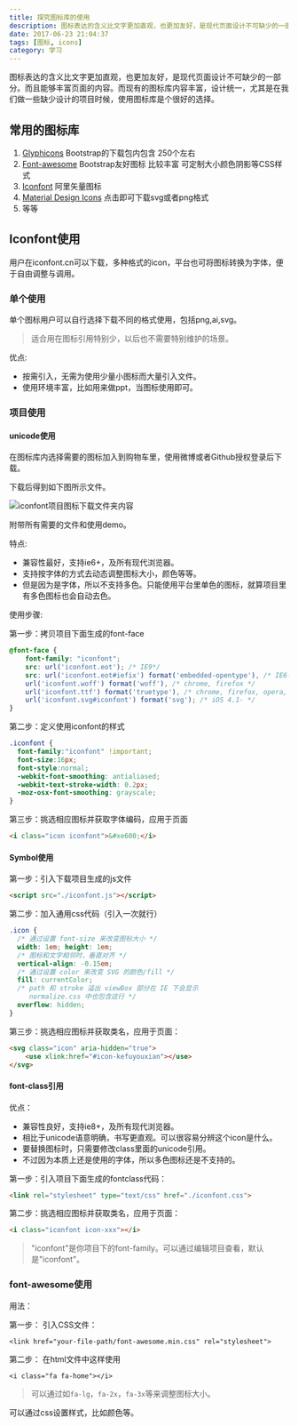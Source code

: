 ```yaml
---
title: 探究图标库的使用
description: 图标表达的含义比文字更加直观，也更加友好，是现代页面设计不可缺少的一部分。
date: 2017-06-23 21:04:37
tags: [图标, icons]
category: 学习
---
```


图标表达的含义比文字更加直观，也更加友好，是现代页面设计不可缺少的一部分。而且能够丰富页面的内容。而现有的图标库内容丰富，设计统一，尤其是在我们做一些缺少设计的项目时候，使用图标库是个很好的选择。<!-- more -->

## 常用的图标库

1. [Glyphicons](http://v3.bootcss.com/components/#glyphicons-glyphs) Bootstrap的下载包内包含 250个左右
2. [Font-awesome](http://www.fontawesome.com.cn/faicons/) Bootstrap友好图标 比较丰富 可定制大小颜色阴影等CSS样式
3. [Iconfont](http://www.iconfont.cn/collections/index) 阿里矢量图标
4. [Material Design Icons](https://www.materialpalette.com/icons) 点击即可下载svg或者png格式
5. 等等


## Iconfont使用

用户在iconfont.cn可以下载，多种格式的icon，平台也可将图标转换为字体，便于自由调整与调用。

### 单个使用

单个图标用户可以自行选择下载不同的格式使用，包括png,ai,svg。

> 适合用在图标引用特别少，以后也不需要特别维护的场景。

优点:

- 按需引入，无需为使用少量小图标而大量引入文件。
- 使用环境丰富，比如用来做ppt，当图标使用即可。

### 项目使用

#### unicode使用

在图标库内选择需要的图标加入到购物车里，使用微博或者Github授权登录后下载。

下载后得到如下图所示文件。

![iconfont项目图标下载文件夹内容](http://olo2ef5ol.bkt.clouddn.com/TIM%E6%88%AA%E5%9B%BE20170729105741.jpg)

附带所有需要的文件和使用demo。

特点:

- 兼容性最好，支持ie6+，及所有现代浏览器。
- 支持按字体的方式去动态调整图标大小，颜色等等。
- 但是因为是字体，所以不支持多色。只能使用平台里单色的图标，就算项目里有多色图标也会自动去色。

使用步骤:

第一步：拷贝项目下面生成的font-face

``` css
@font-face {
    font-family: "iconfont";
    src: url('iconfont.eot'); /* IE9*/
    src: url('iconfont.eot#iefix') format('embedded-opentype'), /* IE6-IE8 */
    url('iconfont.woff') format('woff'), /* chrome, firefox */
    url('iconfont.ttf') format('truetype'), /* chrome, firefox, opera, Safari, Android, iOS 4.2+*/
    url('iconfont.svg#iconfont') format('svg'); /* iOS 4.1- */
}
```

第二步：定义使用iconfont的样式

``` css
.iconfont {
  font-family:"iconfont" !important;
  font-size:16px;
  font-style:normal;
  -webkit-font-smoothing: antialiased;
  -webkit-text-stroke-width: 0.2px;
  -moz-osx-font-smoothing: grayscale;
}
```

第三步：挑选相应图标并获取字体编码，应用于页面

``` html
<i class="icon iconfont">&#xe600;</i>
```


#### Symbol使用


第一步：引入下载项目生成的js文件

``` html
<script src="./iconfont.js"></script>
```

第二步：加入通用css代码（引入一次就行）

``` css
.icon {
  /* 通过设置 font-size 来改变图标大小 */
  width: 1em; height: 1em;
  /* 图标和文字相邻时，垂直对齐 */
  vertical-align: -0.15em;
  /* 通过设置 color 来改变 SVG 的颜色/fill */
  fill: currentColor;
  /* path 和 stroke 溢出 viewBox 部分在 IE 下会显示
     normalize.css 中也包含这行 */
  overflow: hidden;
}
```

第三步：挑选相应图标并获取类名，应用于页面：

``` html
<svg class="icon" aria-hidden="true">
    <use xlink:href="#icon-kefuyouxian"></use>
</svg>
```

#### font-class引用

优点：

- 兼容性良好，支持ie8+，及所有现代浏览器。
- 相比于unicode语意明确，书写更直观。可以很容易分辨这个icon是什么。
- 要替换图标时，只需要修改class里面的unicode引用。
- 不过因为本质上还是使用的字体，所以多色图标还是不支持的。

第一步：引入项目下面生成的fontclass代码：

``` html
<link rel="stylesheet" type="text/css" href="./iconfont.css">
```

第二步：挑选相应图标并获取类名，应用于页面：

``` html
<i class="iconfont icon-xxx"></i>
```

> "iconfont"是你项目下的font-family。可以通过编辑项目查看，默认是"iconfont"。


### font-awesome使用

用法：

第一步： 引入CSS文件：

```
<link href="your-file-path/font-awesome.min.css" rel="stylesheet">
```

第二步： 在html文件中这样使用

```
<i class="fa fa-home"></i>
```

> 可以通过如`fa-lg`，`fa-2x`，`fa-3x`等来调整图标大小。

可以通过css设置样式，比如颜色等。
